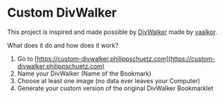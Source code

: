 # Custom DivWalker
This project is inspired and made possible by [DivWalker](https://github.com/vaalkor/DivWalker) made by [vaalkor](https://github.com/vaalkor).

What does it do and how does it work?
1. Go to [https://custom-divwalker.philippschuetz.com](https://custom-divwalker.philippschuetz.com)
2. Name your DivWalker (Name of the Bookmark)
3. Choose at least one image (no data ever leaves your Computer)
4. Generate your custom version of the original DivWalker Bookmarklet